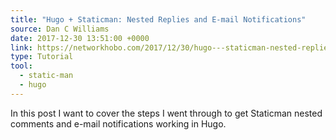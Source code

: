 ```yaml
---
title: "Hugo + Staticman: Nested Replies and E-mail Notifications"
source: Dan C Williams
date: 2017-12-30 13:51:00 +0000
link: https://networkhobo.com/2017/12/30/hugo---staticman-nested-replies-and-e-mail-notifications/
type: Tutorial
tool:
  - static-man
  - hugo
---
```

In this post I want to cover the steps I went through to get Staticman nested comments and e-mail notifications working in Hugo.